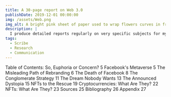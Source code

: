 ```yaml
---
title: A 30-page report on Web 3.0
publishDate: 2019-12-01 00:00:00
img: /assets/Web.png
img_alt: A bright pink sheet of paper used to wrap flowers curves in front of rich blue background
description: |
  I produce detailed reports regularly on very specific subjects for my hierarchy
tags:
  - Scribe
  - Research
  - Communication
---
```


Table of Contents:
So, Euphoria or Concern? 5
Facebook's Metaverse 5
The Misleading Path of Rebranding 6
The Death of Facebook 8
The Conglomerate Strategy 11
The Dream Nobody Wants 13
The Announced Dystopia 15
NFTs to the Rescue 19
Cryptocurrencies: What Are They? 22
NFTs: What Are They? 23
Sources 25
Bibliography 26
Appendix 27